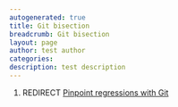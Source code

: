 ```yaml
---
autogenerated: true
title: Git bisection
breadcrumb: Git bisection
layout: page
author: test author
categories: 
description: test description
---
```


1.  REDIRECT [Pinpoint regressions with Git](Pinpoint_regressions_with_Git "wikilink")
